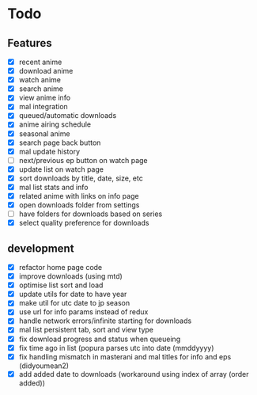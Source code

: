 Todo
=====
## Features
- [x] recent anime
- [x] download anime
- [x] watch anime
- [x] search anime
- [x] view anime info
- [x] mal integration
- [x] queued/automatic downloads
- [x] anime airing schedule
- [x] seasonal anime
- [x] search page back button
- [x] mal update history
- [ ] next/previous ep button on watch page
- [x] update list on watch page
- [x] sort downloads by title, date, size, etc
- [x] mal list stats and info
- [x] related anime with links on info page
- [x] open downloads folder from settings
- [ ] have folders for downloads based on series
- [x] select quality preference for downloads

## development
- [x] refactor home page code
- [x] improve downloads (using mtd)
- [x] optimise list sort and load
- [x] update utils for date to have year
- [x] make util for utc date to jp season
- [x] use url for info params instead of redux
- [x] handle network errors/infinite starting for downloads
- [x] mal list persistent tab, sort and view type
- [x] fix download progress and status when queueing
- [x] fix time ago in list (popura parses utc into date (mmddyyyy)
- [x] fix handling mismatch in masterani and mal titles for info and eps (didyoumean2)
- [x] add added date to downloads (workaround using index of array (order added))
